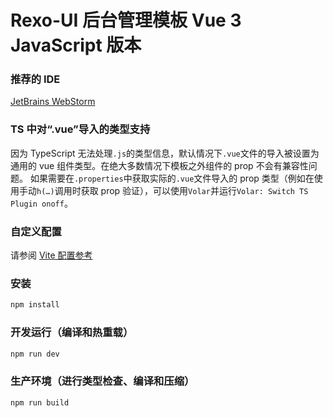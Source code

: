 # Rexo-UI 后台管理模板 Vue 3 JavaScript 版本

### 推荐的 IDE

[JetBrains WebStorm](https://www.jetbrains.com/webstorm/)

### TS 中对“.vue”导入的类型支持

因为 TypeScript 无法处理`.js`的类型信息，默认情况下`.vue`文件的导入被设置为通用的 vue 组件类型。在绝大多数情况下模板之外组件的 prop 不会有兼容性问题。
如果需要在`.properties`中获取实际的`.vue`文件导入的 prop 类型（例如在使用手动`h(…)`调用时获取 prop 验证），可以使用`Volar`并运行`Volar: Switch TS Plugin onoff`。

### 自定义配置

请参阅 [Vite 配置参考](https://vitejs.dev/config/)

### 安装

```sh
npm install
```

### 开发运行（编译和热重载）

```sh
npm run dev
```

### 生产环境（进行类型检查、编译和压缩）

```sh
npm run build
```
